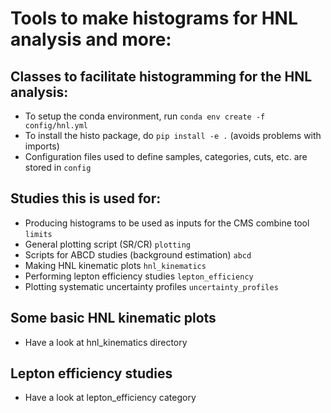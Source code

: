 # Tools to make histograms for HNL analysis and more:

## Classes to facilitate histogramming for the HNL analysis: 

* To setup the conda environment, run ```conda env create -f config/hnl.yml```
* To install the histo package, do ```pip install -e .``` (avoids problems with imports)
* Configuration files used to define samples, categories, cuts, etc. are stored in ```config```

## Studies this is used for:
* Producing histograms to be used as inputs for the CMS combine tool ```limits```
* General plotting script (SR/CR) ```plotting```
* Scripts for ABCD studies (background estimation) ```abcd```
* Making HNL kinematic plots ```hnl_kinematics```
* Performing lepton efficiency studies ```lepton_efficiency```
* Plotting systematic uncertainty profiles ```uncertainty_profiles```

## Some basic HNL kinematic plots
* Have a look at hnl_kinematics directory

## Lepton efficiency studies
* Have a look at lepton_efficiency category